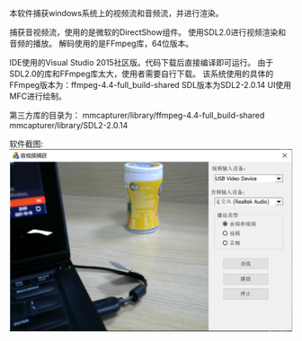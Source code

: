 本软件捕获windows系统上的视频流和音频流，并进行渲染。

捕获音视频流，使用的是微软的DirectShow组件。
使用SDL2.0进行视频渲染和音频的播放。
解码使用的是FFmpeg库，64位版本。

IDE使用的Visual Studio 2015社区版。代码下载后直接编译即可运行。
由于SDL2.0的库和FFmpeg库太大，使用者需要自行下载。
该系统使用的具体的FFmpeg版本为：ffmpeg-4.4-full_build-shared
SDL版本为SDL2-2.0.14
UI使用MFC进行绘制。

第三方库的目录为：
mmcapturer/library/ffmpeg-4.4-full_build-shared
mmcapturer/library/SDL2-2.0.14

软件截图:
![Image text](https://raw.githubusercontent.com/videoaudiolijian/mmcapturer/master/screenshot/screenshot.png)
